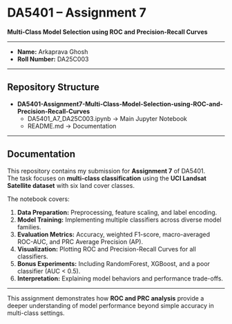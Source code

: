 # DA5401 – Assignment 7  
**Multi-Class Model Selection using ROC and Precision-Recall Curves**

---

- **Name:** Arkaprava Ghosh  
- **Roll Number:** DA25C003  

---

## Repository Structure

- **DA5401-Assignment7-Multi-Class-Model-Selection-using-ROC-and-Precision-Recall-Curves**  
  - DA5401_A7_DA25C003.ipynb → Main Jupyter Notebook  
  - README.md → Documentation  

---

## Documentation

This repository contains my submission for **Assignment 7** of DA5401.  
The task focuses on **multi-class classification** using the **UCI Landsat Satellite dataset** with six land cover classes.

The notebook covers:  
1. **Data Preparation:** Preprocessing, feature scaling, and label encoding.  
2. **Model Training:** Implementing multiple classifiers across diverse model families.  
3. **Evaluation Metrics:** Accuracy, weighted F1-score, macro-averaged ROC-AUC, and PRC Average Precision (AP).  
4. **Visualization:** Plotting ROC and Precision-Recall Curves for all classifiers.  
5. **Bonus Experiments:** Including RandomForest, XGBoost, and a poor classifier (AUC < 0.5).  
6. **Interpretation:** Explaining model behaviors and performance trade-offs.  

---

This assignment demonstrates how **ROC and PRC analysis** provide a deeper understanding of model performance beyond simple accuracy in multi-class settings.
